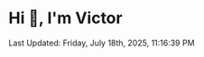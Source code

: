 <h1>Hi 👋, I'm Victor </h1>

<!--RECENT_ACTIVITY:start-->
<!--RECENT_ACTIVITY:end-->

<!--RECENT_ACTIVITY:last_update-->
Last Updated: Friday, July 18th, 2025, 11:16:39 PM
<!--RECENT_ACTIVITY:last_update_end-->
